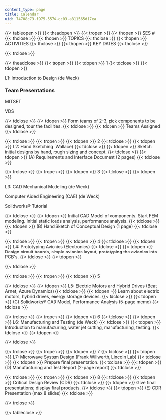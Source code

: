 ```yaml
---
content_type: page
title: Calendar
uid: 74708c73-f975-5576-cc03-a811565d17ea
---
```


{{< tableopen >}}
{{< theadopen >}}
{{< tropen >}}
{{< thopen >}}
SES #
{{< thclose >}}
{{< thopen >}}
TOPICS
{{< thclose >}}
{{< thopen >}}
ACTIVITIES
{{< thclose >}}
{{< thopen >}}
KEY DATES
{{< thclose >}}

{{< trclose >}}

{{< theadclose >}}
{{< tropen >}}
{{< tdopen >}}
1
{{< tdclose >}}
{{< tdopen >}}


L1: Introduction to Design (de Weck)

### Team Presentations

MITSET

VDS


{{< tdclose >}}
{{< tdopen >}}
Form teams of 2-3, pick components to be designed, tour the facilities.
{{< tdclose >}}
{{< tdopen >}}
Teams Assigned
{{< tdclose >}}

{{< trclose >}}
{{< tropen >}}
{{< tdopen >}}
2
{{< tdclose >}}
{{< tdopen >}}
L2: Hand Sketching (Wallace)
{{< tdclose >}}
{{< tdopen >}}
Sketch initial designs by hand, rough sizing and concept.
{{< tdclose >}}
{{< tdopen >}}
(A) Requirements and Interface Document (2 pages)
{{< tdclose >}}

{{< trclose >}}
{{< tropen >}}
{{< tdopen >}}
3
{{< tdclose >}}
{{< tdopen >}}


L3: CAD Mechanical Modeling (de Weck)

Computer Aided Engineering (CAE) (de Weck)

Solidworks® Tutorial


{{< tdclose >}}
{{< tdopen >}}
Initial CAD Model of components. Start FEM modeling. Initial static loads analysis, performance analysis.
{{< tdclose >}}
{{< tdopen >}}
(B) Hand Sketch of Conceptual Design (1 page)
{{< tdclose >}}

{{< trclose >}}
{{< tropen >}}
{{< tdopen >}}
4
{{< tdclose >}}
{{< tdopen >}}
L4: Prototyping Avionics (Electronics)
{{< tdclose >}}
{{< tdopen >}}
Design circuit boards, simple avionics layout, prototyping the avionics into PCB's.
{{< tdclose >}}
{{< tdopen >}}

{{< tdclose >}}

{{< trclose >}}
{{< tropen >}}
{{< tdopen >}}
5  

{{< tdclose >}}
{{< tdopen >}}
L5: Electric Motors and Hybrid Drives (Beat Arnet, Azure Dynamics)
{{< tdclose >}}
{{< tdopen >}}
Learn about electric motors, hybrid drives, energy storage devices.
{{< tdclose >}}
{{< tdopen >}}
(C) Solidworks® CAD Model, Performance Analysis (5-page memo)
{{< tdclose >}}

{{< trclose >}}
{{< tropen >}}
{{< tdopen >}}
6
{{< tdclose >}}
{{< tdopen >}}
L6: Manufacturing and Testing (de Weck)
{{< tdclose >}}
{{< tdopen >}}
Introduction to manufacturing, water jet cutting, manufacturing, testing.
{{< tdclose >}}
{{< tdopen >}}

{{< tdclose >}}

{{< trclose >}}
{{< tropen >}}
{{< tdopen >}}
7
{{< tdclose >}}
{{< tdopen >}}
L7: Microwave System Design (Frank Willwerth, Lincoln Lab)
{{< tdclose >}}
{{< tdopen >}}
Prepare final presentation.
{{< tdclose >}}
{{< tdopen >}}
(D) Manufacturing and Test Report (2-page report)
{{< tdclose >}}

{{< trclose >}}
{{< tropen >}}
{{< tdopen >}}
8
{{< tdclose >}}
{{< tdopen >}}
Critical Design Review (CDR)
{{< tdclose >}}
{{< tdopen >}}
Give final presentations; display final products.
{{< tdclose >}}
{{< tdopen >}}
(E) CDR Presentation (max 8 slides)
{{< tdclose >}}

{{< trclose >}}

{{< tableclose >}}